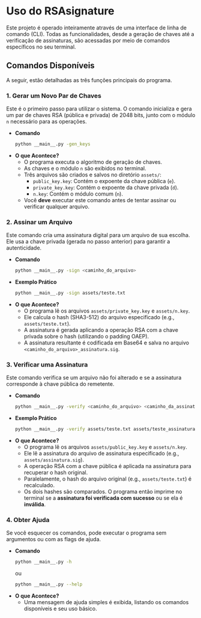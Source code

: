 # Uso do RSAsignature

Este projeto é operado inteiramente através de uma interface de linha de comando (CLI). Todas as funcionalidades, desde a geração de chaves até a verificação de assinaturas, são acessadas por meio de comandos específicos no seu terminal.

## Comandos Disponíveis

A seguir, estão detalhadas as três funções principais do programa.

### 1\. Gerar um Novo Par de Chaves

Este é o primeiro passo para utilizar o sistema. O comando inicializa e gera um par de chaves RSA (pública e privada) de 2048 bits, junto com o módulo `n` necessário para as operações.

  - **Comando**
    ```bash
    python __main__.py -gen_keys
    ```
  - **O que Acontece?**
      - O programa executa o algoritmo de geração de chaves.
      - As chaves e o módulo `n` são exibidos no terminal.
      - Três arquivos são criados e salvos no diretório `assets/`:
          - `public_key.key`: Contém o expoente da chave pública (`e`).
          - `private_key.key`: Contém o expoente da chave privada (`d`).
          - `n.key`: Contém o módulo comum (`n`).
      - Você **deve** executar este comando antes de tentar assinar ou verificar qualquer arquivo.

### 2\. Assinar um Arquivo

Este comando cria uma assinatura digital para um arquivo de sua escolha. Ele usa a chave privada (gerada no passo anterior) para garantir a autenticidade.

  - **Comando**
    ```bash
    python __main__.py -sign <caminho_do_arquivo>
    ```
  - **Exemplo Prático**
    ```bash
    python __main__.py -sign assets/teste.txt
    ```
  - **O que Acontece?**
      - O programa lê os arquivos `assets/private_key.key` e `assets/n.key`.
      - Ele calcula o hash (SHA3-512) do arquivo especificado (e.g., `assets/teste.txt`).
      - A assinatura é gerada aplicando a operação RSA com a chave privada sobre o hash (utilizando o padding OAEP).
      - A assinatura resultante é codificada em Base64 e salva no arquivo `<caminho_do_arquivo>_assinatura.sig`.

### 3\. Verificar uma Assinatura

Este comando verifica se um arquivo não foi alterado e se a assinatura corresponde à chave pública do remetente.

  - **Comando**
    ```bash
    python __main__.py -verify <caminho_do_arquivo> <caminho_da_assinatura>
    ```
  - **Exemplo Prático**
    ```bash
    python __main__.py -verify assets/teste.txt assets/teste_assinatura.sig
    ```
  - **O que Acontece?**
      - O programa lê os arquivos `assets/public_key.key` e `assets/n.key`.
      - Ele lê a assinatura do arquivo de assinatura especificado (e.g., `assets/assinatura.sig`).
      - A operação RSA com a chave pública é aplicada na assinatura para recuperar o hash original.
      - Paralelamente, o hash do arquivo original (e.g., `assets/teste.txt`) é recalculado.
      - Os dois hashes são comparados. O programa então imprime no terminal se a **assinatura foi verificada com sucesso** ou se ela é **inválida**.

### 4\. Obter Ajuda

Se você esquecer os comandos, pode executar o programa sem argumentos ou com as flags de ajuda.

  - **Comando**
    ```bash
    python __main__.py -h
    ```
    ou
    ```bash
    python __main__.py --help
    ```
  - **O que Acontece?**
      - Uma mensagem de ajuda simples é exibida, listando os comandos disponíveis e seu uso básico.
